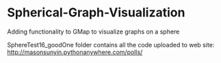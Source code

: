 # Spherical-Graph-Visualization
Adding functionality to GMap to visualize graphs on a sphere

SphereTest16_goodOne folder contains all the code uploaded to web site: http://masonsunyin.pythonanywhere.com/polls/

